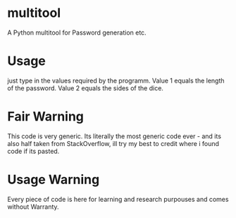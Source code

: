 # multitool
A Python multitool for Password generation etc.

# Usage
just type in the values required by the programm.
Value 1 equals the length of the password.
Value 2 equals the sides of the dice.

# Fair Warning
This code is very generic.
Its literally the most generic code ever -
and its also half taken from StackOverflow,
ill try my best to credit where i found code if its pasted.

# Usage Warning
Every piece of code is here for learning
and research purpouses and comes without Warranty.
